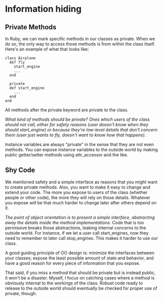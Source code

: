 # Information hiding

## Private Methods

In Ruby, we can mark specific methods in our classes as private. When we do so, the only way to access those methods is from within the class itself. Here's an example of what that looks like:

```
class Airplane
  def fly
    start_engine
    ...
  end

  private
  def start_engine
    ...
  end
end
```

All methods after the private keyword are private to the class.

*What kind of methods should be private? Ones which users of the class should not call, either for safety reasons (user doesn't know when they should start_engine) or because they're low-level details that don't concern them (user just wants to fly, doesn't want to know how that happens).*

Instance variables are always "private" in the sense that they are not even methods. You can expose instance variables to the outside world by making public getter/setter methods using attr_accessor and the like.

## Shy Code

We mentioned safety and a simple interface as reasons that you might want to create private methods. Also, you want to make it easy to change and extend your code. The more you expose to users of the class (whether people or other code), the more they will rely on those details. Whatever you expose will be that much harder to change later after others depend on it.

*The point of object orientation is to present a simple interface, abstracting away the details inside the method implementations.* Code that is too permissive breaks those abstractions, leaking internal concerns to the outside world. For instance, if we let a user call start_engines, now they need to remember to later call stop_engines. This makes it harder to use our class.

A good guiding principle of OO design is: minimize the interfaces between your classes; expose the least possible amount of state and behavior, and have a good reason for every piece of information that you expose.

That said, if you miss a method that should be private but is instead public, it won't be a disaster. Myself, I focus on catching cases where a method is obviously internal to the workings of the class. Robust code ready to release to the outside world should eventually be checked for proper use of private, though.